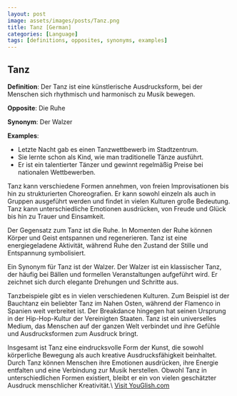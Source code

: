 ```yaml
---
layout: post
image: assets/images/posts/Tanz.png
title: Tanz [German]
categories: [Language]
tags: [definitions, opposites, synonyms, examples]
---
```


## Tanz

**Definition**: Der Tanz ist eine künstlerische Ausdrucksform, bei der Menschen sich rhythmisch und harmonisch zu Musik bewegen.

**Opposite**: Die Ruhe

**Synonym**: Der Walzer

**Examples**:
- Letzte Nacht gab es einen Tanzwettbewerb im Stadtzentrum.
- Sie lernte schon als Kind, wie man traditionelle Tänze ausführt.
- Er ist ein talentierter Tänzer und gewinnt regelmäßig Preise bei nationalen Wettbewerben.

Tanz kann verschiedene Formen annehmen, von freien Improvisationen bis hin zu strukturierten Choreografien. Er kann sowohl einzeln als auch in Gruppen ausgeführt werden und findet in vielen Kulturen große Bedeutung. Tanz kann unterschiedliche Emotionen ausdrücken, von Freude und Glück bis hin zu Trauer und Einsamkeit.

Der Gegensatz zum Tanz ist die Ruhe. In Momenten der Ruhe können Körper und Geist entspannen und regenerieren. Tanz ist eine energiegeladene Aktivität, während Ruhe den Zustand der Stille und Entspannung symbolisiert.

Ein Synonym für Tanz ist der Walzer. Der Walzer ist ein klassischer Tanz, der häufig bei Bällen und formellen Veranstaltungen aufgeführt wird. Er zeichnet sich durch elegante Drehungen und Schritte aus.

Tanzbeispiele gibt es in vielen verschiedenen Kulturen. Zum Beispiel ist der Bauchtanz ein beliebter Tanz im Nahen Osten, während der Flamenco in Spanien weit verbreitet ist. Der Breakdance hingegen hat seinen Ursprung in der Hip-Hop-Kultur der Vereinigten Staaten. Tanz ist ein universelles Medium, das Menschen auf der ganzen Welt verbindet und ihre Gefühle und Ausdrucksformen zum Ausdruck bringt.

Insgesamt ist Tanz eine eindrucksvolle Form der Kunst, die sowohl körperliche Bewegung als auch kreative Ausdrucksfähigkeit beinhaltet. Durch Tanz können Menschen ihre Emotionen ausdrücken, ihre Energie entfalten und eine Verbindung zur Musik herstellen. Obwohl Tanz in unterschiedlichen Formen existiert, bleibt er ein von vielen geschätzter Ausdruck menschlicher Kreativität.\ <a id="yg-widget-0" class="youglish-widget" data-query="Tanz" data-lang="german" data-components="8412" data-auto-start="0" data-bkg-color="theme_light" data-title="How%20to%20pronounce%20Tanz%20in%20German"  rel="nofollow" href="https://youglish.com">Visit YouGlish.com</a><script async src="https://youglish.com/public/emb/widget.js" charset="utf-8"></script>